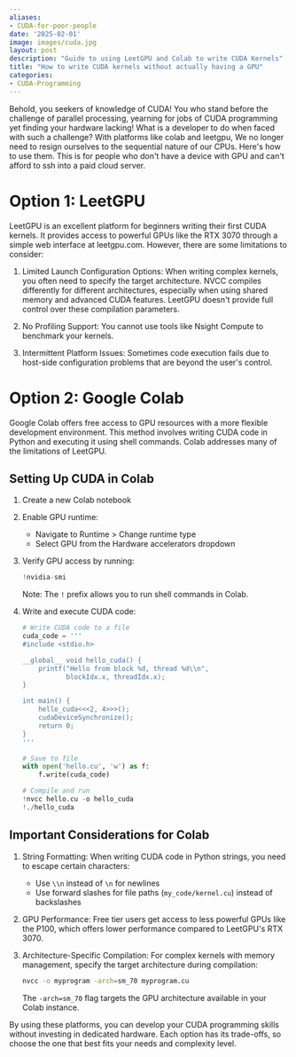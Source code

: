 ```yaml
---
aliases:
- CUDA-for-poor-people
date: '2025-02-01'
image: images/cuda.jpg
layout: post
description: "Guide to using LeetGPU and Colab to write CUDA Kernels"
title: "How to write CUDA kernels without actually having a GPU"
categories:
- CUDA-Programming
---
```


Behold, you seekers of knowledge of CUDA! You who stand before the challenge of parallel processing, yearning for jobs of CUDA programming yet finding your hardware lacking! What is a developer to do when faced with such a challenge? With platforms like colab and leetgpu, We no longer need to resign ourselves to the sequential nature of our CPUs. Here's how to use them. This is for people who don't have a device with GPU and can't afford to ssh into a paid cloud server.

# Option 1: LeetGPU

LeetGPU is an excellent platform for beginners writing their first CUDA kernels. It provides access to powerful GPUs like the RTX 3070 through a simple web interface at leetgpu.com. However, there are some limitations to consider:

1. Limited Launch Configuration Options: When writing complex kernels, you often need to specify the target architecture. NVCC compiles differently for different architectures, especially when using shared memory and advanced CUDA features. LeetGPU doesn't provide full control over these compilation parameters.

2. No Profiling Support: You cannot use tools like Nsight Compute to benchmark your kernels.

3. Intermittent Platform Issues: Sometimes code execution fails due to host-side configuration problems that are beyond the user's control.

# Option 2: Google Colab

Google Colab offers free access to GPU resources with a more flexible development environment. This method involves writing CUDA code in Python and executing it using shell commands. Colab addresses many of the limitations of LeetGPU.

## Setting Up CUDA in Colab

1. Create a new Colab notebook

2. Enable GPU runtime:
   - Navigate to Runtime > Change runtime type
   - Select GPU from the Hardware accelerators dropdown

3. Verify GPU access by running:
   ```python
   !nvidia-smi
   ```
   Note: The `!` prefix allows you to run shell commands in Colab.

4. Write and execute CUDA code:
   ```python
   # Write CUDA code to a file
   cuda_code = '''
   #include <stdio.h>

   __global__ void hello_cuda() {
       printf("Hello from block %d, thread %d\\n", 
              blockIdx.x, threadIdx.x);
   }

   int main() {
       hello_cuda<<<2, 4>>>();
       cudaDeviceSynchronize();
       return 0;
   }
   '''

   # Save to file
   with open('hello.cu', 'w') as f:
       f.write(cuda_code)

   # Compile and run
   !nvcc hello.cu -o hello_cuda
   !./hello_cuda
   ```

## Important Considerations for Colab

1. String Formatting: When writing CUDA code in Python strings, you need to escape certain characters:
   - Use `\\n` instead of `\n` for newlines
   - Use forward slashes for file paths (`my_code/kernel.cu`) instead of backslashes

2. GPU Performance: Free tier users get access to less powerful GPUs like the P100, which offers lower performance compared to LeetGPU's RTX 3070.

3. Architecture-Specific Compilation: For complex kernels with memory management, specify the target architecture during compilation:
   ```bash
   nvcc -o myprogram -arch=sm_70 myprogram.cu
   ```
   The `-arch=sm_70` flag targets the GPU architecture available in your Colab instance.

By using these platforms, you can develop your CUDA programming skills without investing in dedicated hardware. Each option has its trade-offs, so choose the one that best fits your needs and complexity level.
